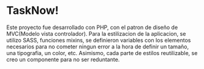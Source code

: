 # TaskNow!

Este proyecto fue desarrollado con PHP, con el patron de diseño de MVC(Modelo vista controlador). Para la estilizacion de la aplicacion, se utilizo SASS, funciones mixins, se definieron variables con los elementos necesarios para no cometer ningun error a la hora de definir un tamaño, una tipografia, un color, etc.
Asimismo, cada parte de estilos reutilizable, se creo un componente para no ser reduntante.
